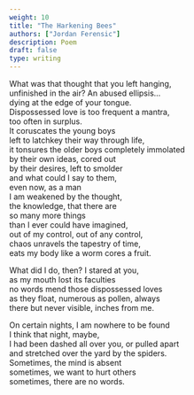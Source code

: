 ```yaml
---
weight: 10
title: "The Harkening Bees"
authors: ["Jordan Ferensic"]
description: Poem
draft: false
type: writing
---
```


What was that thought that you left hanging,  
unfinished in the air? An abused ellipsis...  
dying at the edge of your tongue.  
Dispossessed love is too frequent a mantra,  
too often in surplus.  
It coruscates the young boys  
left to latchkey their way through life,  
it tonsures the older boys completely immolated  
by their own ideas, cored out  
by their desires, left to smolder   
and what could I say to them,   
even now, as a man  
I am weakened by the thought,  
the knowledge, that there are  
so many more things  
than I ever could have imagined,  
out of my control, out of any control,  
chaos unravels the tapestry of time,  
eats my body like a worm cores a fruit. 

What did I do, then? I stared at you,  
as my mouth lost its faculties  
no words mend those dispossessed loves  
as they float, numerous as pollen, always  
there but never visible, inches from me.

On certain nights, I am nowhere to be found  
I think that night, maybe,  
I had been dashed all over you, or pulled apart  
and stretched over the yard by the spiders.  
Sometimes, the mind is absent  
sometimes, we want to hurt others  
sometimes, there are no words.